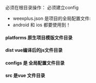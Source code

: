 必须在根目录操作： 必须建立config
  -  weexplus.json 是项目的全局配置文件:
   -  android 和 ios  都要使用到！

#### platforms  原生项目模版文件目录

#### dist vue编译后的js文件目录

#### configs 是 全局配置文件目录

#### src 是vue 文件目录







